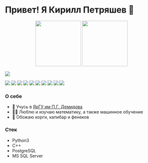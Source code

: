 # Привет! Я Кирилл Петряшев 👋


<p align='center'>
   <a href="https://github-readme-stats.vercel.app/api?username=ScorpKir&show_icons=true&count_private=true"><img
           height=150
           src="https://github-readme-stats.vercel.app/api?username=ScorpKir&show_icons=true&count_private=true"/></a>
   <a href="https://github.com/DmitryBahtenkov/github-readme-stats"><img height=150
                                                                  src="https://github-readme-stats.vercel.app/api/top-langs/?username=ScorpKir&layout=compact"/>
                                                                  <p><img src="https://www.codewars.com/users/ScorpKir/badges/small"></img></p>
                                                                  </a>
                                                                 
</p>
<p>
<img src="https://img.shields.io/badge/C++-00599C?style=for-the-badge&logo=cplusplus&logoColor=white"></img>
<img src="https://img.shields.io/badge/Python-3776AB?style=for-the-badge&logo=python&logoColor=white"></img>
<img src="https://img.shields.io/badge/-PostgreSQL-4169E1?style=for-the-badge&logo=postgresql&logoColor=white"></img>
<img src="https://img.shields.io/badge/-SQL Server-CC2927?style=for-the-badge&logo=microsoftsqlserver&logoColor=white"></img>
<img src="https://img.shields.io/badge/-NumPy-013243?style=for-the-badge&logo=numpy&logoColor=white"></img>
<img src="https://img.shields.io/badge/-Jupyter-F37626?style=for-the-badge&logo=jupyter&logoColor=white"></img>
<img src="https://img.shields.io/badge/-SymPy-3B5526?style=for-the-badge&logo=sympy&logoColor=white"></img>
<img src="https://img.shields.io/badge/-Git-F05032?style=for-the-badge&logo=git&logoColor=white"></img>
<img src="https://img.shields.io/badge/-Anaconda-44A833?style=for-the-badge&logo=anaconda&logoColor=white"></img>
<img src="https://img.shields.io/badge/-Wolfram-DD1100?style=for-the-badge&logo=wolframmathematica&logoColor=white"></img>

</p>

### О себе
*   📙 Учусь в [ЯрГУ им П.Г. Демидова](https://www.uniyar.ac.ru/)  
*   🧑‍🎓 Люблю и изучаю математику, а также машинное обучение 
*   🐶 Обожаю корги, капибар и фенеков 

### Стек
*   Python3
*   C++
*   PostgreSQL
*   MS SQL Server

